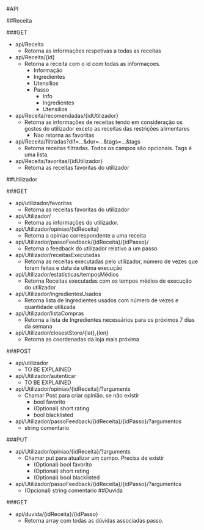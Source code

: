 
#API

##Receita

###GET
* api/Receita
  * Retorna as informações respetivas a todas as receitas
* api/Receita/{id}
  * Retorna a receita com o id com todas as informaçoes.
    * Informação
    * Ingredientes
    * Utensilios
    * Passo
      * Info
      * Ingredientes
      * Utensilios
* api/Receita/recomendadas/{idUtilizador}
  * Retorna as informações de receitas tendo em consideração os gostos do utilizador exceto as receitas das restrições alimentares
    * Nao retorna as favoritas  
* api/Receita/filtradas?dif=...&dur=...&tags=...&tags
  * Retorna receitas filtradas. Todos os campos são opcionais. Tags é uma lista.
* api/Receita/favoritas/{idUtilizador}
  * Retorna as receitas favoritas do utilizador


##Utilizador

###GET
* api/utilizador/favoritas
  * Retorna as receitas favoritas do utilizador
* api/Utilizador/
  * Retorna as informações do utilizador.
* api/Utilizador/opiniao/{idReceita}
  * Retorna a opiniao correspondente a uma receita 
* api/Utilizador/passoFeedback/{idReceita}/{idPasso}/
  * Retorna o feedback do utilizador relativo a um passo
* api/Utilizador/receitasExecutadas
  * Retorna as receitas executadas pelo utilizador, número de vezes que foram feitas e data da ultima execução 
* api/Utilizador/estatisticas/temposMédios
  * Retorna Receitas executadas com os tempos médios de execução do utilizador
* api/Utilizador/ingredientesUsados
  * Retorna lista de Ingredientes usados com número de vezes e quantidade utilizada
* api/Utilizador/listaCompras
  * Retorna a lista de Ingredientes necessários para os próximos 7 dias da semana
* api/Utilizador/closestStore/{lat},{lon}
  * Retorna as coordenadas da loja mais próxima


###POST
* api/utilizador
  * TO BE EXPLAINED
* api/Utilizador/autenticar
  * TO BE EXPLAINED
* api/Utilizador/opiniao/{idReceita}/?arguments
  * Chamar Post para criar opinião. se não existir
    * bool favorito
    * (Optional) short rating
    * bool blacklisted
* api/Utilizador/passoFeedback/{idReceita}/{idPasso}/?argumentos
    * string comentario 

###PUT
* api/Utilizador/opiniao/{idReceita}/?arguments
  * Chamar put para atualizar um campo. Precisa de existir
    * (Optional) bool favorito
    * (Optional) short rating
    * (Optional) bool blacklisted
* api/Utilizador/passoFeedback/{idReceita}/{idPasso}/?argumentos
    * (Opcional) string comentario 
##Duvida

###GET
* api/duvida/{idReceita}/{idPasso}
  * Retorna array com todas as dúvidas associadas passo.